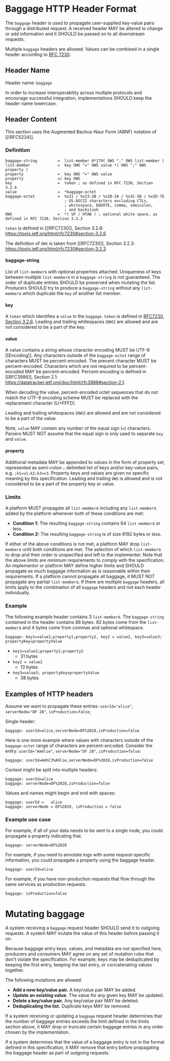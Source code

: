 # Baggage HTTP Header Format

The `baggage` header is used to propagate user-supplied key-value pairs through a distributed request.
A received header MAY be altered to change or add information and it SHOULD be passed on to all downstream requests.

Multiple `baggage` headers are allowed. Values can be combined in a single header according to [RFC 7230](https://tools.ietf.org/html/rfc7230#page-24).

## Header Name

Header name: `baggage`

In order to increase interoperability across multiple protocols and encourage successful integration,
implementations SHOULD keep the header name lowercase.

## Header Content

This section uses the Augmented Backus-Naur Form (ABNF) notation of [[!RFC5234]].

### Definition

```ABNF
baggage-string         =  list-member 0*179( OWS "," OWS list-member )
list-member            =  key OWS "=" OWS value *( OWS ";" OWS property )
property               =  key OWS "=" OWS value
property               =/ key OWS
key                    =  token ; as defined in RFC 7230, Section 3.2.6
value                  =  *baggage-octet
baggage-octet          =  %x21 / %x23-2B / %x2D-3A / %x3C-5B / %x5D-7E
                          ; US-ASCII characters excluding CTLs,
                          ; whitespace, DQUOTE, comma, semicolon,
                          ; and backslash
OWS                    =  *( SP / HTAB ) ; optional white space, as defined in RFC 7230, Section 3.2.3
```

`token` is defined in [[!RFC7230]], Section 3.2.6: https://tools.ietf.org/html/rfc7230#section-3.2.6

The definition of `OWS` is taken from [[RFC7230]], Section 3.2.3: https://tools.ietf.org/html/rfc7230#section-3.2.3

#### baggage-string

List of `list-member`s with optional properties attached.
Uniqueness of keys between multiple `list-member`s in a `baggage-string` is not guaranteed.
The order of duplicate entries SHOULD be preserved when mutating the list.
Producers SHOULD try to produce a `baggage-string` without any `list-member`s which duplicate the `key` of another list member.

#### key

A `token` which identifies a `value` in the `baggage`. `token` is defined in [RFC7230, Section 3.2.6](https://tools.ietf.org/html/rfc7230#section-3.2.6).
Leading and trailing whitespaces (`OWS`) are allowed and are not considered to be a part of the key.

#### value

A value contains a string whose character encoding MUST be UTF-8 [[Encoding]].
Any characters outside of the `baggage-octet` range of characters MUST be percent-encoded.
The precent character MUST be percent-encoded.
Characters which are not required to be percent-encoded MAY be percent-encoded.
Percent-encoding is defined in [[RFC3986]], Section 2.1: https://datatracker.ietf.org/doc/html/rfc3986#section-2.1.

When decoding the value, percent-encoded octet sequences that do not match the UTF-8 encoding scheme MUST be replaced with the replacement character (U+FFFD).

Leading and trailing whitespaces (`OWS`) are allowed and are not considered to be a part of the value.

Note, `value` MAY contain any number of the equal sign (`=`) characters. Parsers
MUST NOT assume that the equal sign is only used to separate `key` and `value`.

#### property

Additional metadata MAY be appended to values in the form of property set, represented as semi-colon `;` delimited list of keys and/or key-value pairs, e.g. `;k1=v1;k2;k3=v3`. 
Property keys and values are given no specific meaning by this specification.
Leading and trailing `OWS` is allowed and is not considered to be a part of the property key or value.

### Limits

A platform MUST propagate all `list-member`s including any `list-member`s added by the platform whenever both of these conditions are met:

- **Condition 1:** The resulting `baggage-string` contains 64 `list-member`s or less.
- **Condition 2:** The resulting `baggage-string` is of size 8192 bytes or less.

If either of the above conditions is not met, a platform MAY drop `list-member`s until both conditions are met.
The selection of which `list-member`s to drop and their order is unspecified and left to the implementer.
Note that the above limits are _minimum_ requirements to comply with the specification.
An implementor or platform MAY define higher limits and SHOULD propagate as much baggage information as is reasonable within their requirements.
If a platform cannot propagate all baggage, it MUST NOT propagate any partial `list-member`s.
If there are multiple `baggage` headers, all limits apply to the combination of all `baggage` headers and not each header individually.

### Example

The following example header contains 3 `list-member`s.
The `baggage-string` contained in the header contains 86 bytes.
82 bytes come from the `list-member`s and 4 bytes come from commas and optional whitespace.

```
baggage: key1=value1;property1;property2, key2 = value2, key3=value3; propertyKey=propertyValue
```

- `key1=value1;property1;property2`
  - 31 bytes
- `key2 = value2`
  - 13 bytes
- `key3=value3; propertyKey=propertyValue`
  - 38 bytes

## Examples of HTTP headers

Assume we want to propagate these entries: `userId="alice"`, `serverNode="DF 28"`, `isProduction=false`,

Single header:

```
baggage: userId=alice,serverNode=DF%2028,isProduction=false
```

Here is one more example where values with characters outside of the `baggage-octet` range of characters are percent-encoded. Consider the entry: `userId="Amélie"`, `serverNode="DF 28"`, `isProduction=false`:

```
baggage: userId=Am%C3%A9lie,serverNode=DF%2028,isProduction=false
```

Context might be split into multiple headers:

```
baggage: userId=alice
baggage: serverNode=DF%2028,isProduction=false
```

Values and names might begin and end with spaces:

```
baggage: userId =   alice
baggage: serverNode = DF%2028, isProduction = false
```

### Example use case

For example, if all of your data needs to be sent to a single node, you could propagate a property indicating that.

```
baggage: serverNode=DF%2028
```

For example, if you need to annotate logs with some request-specific information, you could propagate a property using the baggage header.

```
baggage: userId=alice
```

For example, if you have non-production requests that flow through the same services as production requests.

```
baggage: isProduction=false
```
# Mutating baggage
A system receiving a `baggage` request header SHOULD send it to outgoing requests.
A system MAY mutate the value of this header before passing it on.

Because baggage entry keys, values, and metadata are not specified here, producers and consumers MAY agree on any set of mutation rules that don't violate the specification. For example, keys may be deduplicated by keeping the first entry, keeping the last entry, or concatenating values together.

The following mutations are allowed:

* **Add a new key/value pair.** A key/value pair MAY be added.
* **Update an existing value.** The value for any given key MAY be updated.
* **Delete a key/value pair.** Any key/value pair MAY be deleted.
* **Deduplicating the list.** Duplicate keys MAY be removed.

If a system receiving or updating a `baggage` request header determines that the number of baggage entries exceeds the limit defined in the limits section above, it MAY drop or truncate certain baggage entries in any order chosen by the implementation.

If a system determines that the value of a baggage entry is not in the format defined in this specification, it MAY remove that entry before propagating the baggage header as part of outgoing requests.
